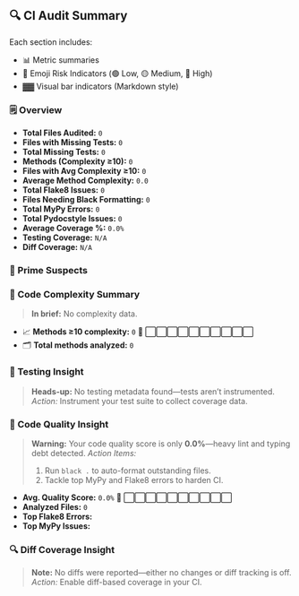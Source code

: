 
## 🔍 CI Audit Summary

Each section includes:
- 📊 Metric summaries
- 🚨 Emoji Risk Indicators (🟢 Low, 🟡 Medium, 🔴 High)
- ▓▓ Visual bar indicators (Markdown style)

### 🗒️ Overview

- **Total Files Audited:** `0`
- **Files with Missing Tests:** `0`
- **Total Missing Tests:** `0`
- **Methods (Complexity ≥10):** `0`
- **Files with Avg Complexity ≥10:** `0`
- **Average Method Complexity:** `0.0`
- **Total Flake8 Issues:** `0`
- **Files Needing Black Formatting:** `0`
- **Total MyPy Errors:** `0`
- **Total Pydocstyle Issues:** `0`
- **Average Coverage %:** `0.0%`
- **Testing Coverage:** `N/A`
- **Diff Coverage:** `N/A`

### 🎯 Prime Suspects


### 🧠 Code Complexity Summary
> **In brief:** No complexity data.
- 📈 **Methods ≥10 complexity:** `0` 🔴 ⬜⬜⬜⬜⬜⬜⬜⬜⬜⬜  
- 🗂️ **Total methods analyzed:** `0`  

### 🧪 Testing Insight
> **Heads‑up:** No testing metadata found—tests aren’t instrumented.
> *Action:* Instrument your test suite to collect coverage data.

### 🧼 Code Quality Insight
> **Warning:** Your code quality score is only **0.0%**—heavy lint and typing debt detected.
> *Action Items:*
> 1. Run `black .` to auto-format outstanding files.
> 2. Tackle top MyPy and Flake8 errors to harden CI.

- **Avg. Quality Score:** `0.0%` 🔴 ⬜⬜⬜⬜⬜⬜⬜⬜⬜⬜  
- **Analyzed Files:** `0`  
- **Top Flake8 Errors:**
- **Top MyPy Issues:**

### 🔍 Diff Coverage Insight
> **Note:** No diffs were reported—either no changes or diff tracking is off.
> *Action:* Enable diff-based coverage in your CI.
